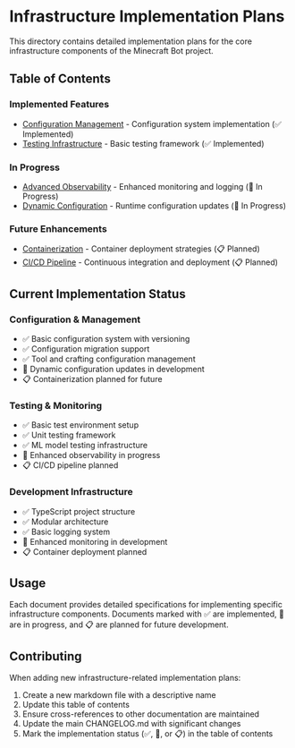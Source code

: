 # Infrastructure Implementation Plans

This directory contains detailed implementation plans for the core infrastructure components of the Minecraft Bot project.

## Table of Contents

### Implemented Features
- [Configuration Management](./configuration_management.md) - Configuration system implementation (✅ Implemented)
- [Testing Infrastructure](./testing_infrastructure.md) - Basic testing framework (✅ Implemented)

### In Progress
- [Advanced Observability](./advanced_observability.md) - Enhanced monitoring and logging (🔄 In Progress)
- [Dynamic Configuration](./dynamic_config.md) - Runtime configuration updates (🔄 In Progress)

### Future Enhancements
- [Containerization](./containerization.md) - Container deployment strategies (📋 Planned)
- [CI/CD Pipeline](./ci_cd_pipeline.md) - Continuous integration and deployment (📋 Planned)

## Current Implementation Status

### Configuration & Management
- ✅ Basic configuration system with versioning
- ✅ Configuration migration support
- ✅ Tool and crafting configuration management
- 🔄 Dynamic configuration updates in development
- 📋 Containerization planned for future

### Testing & Monitoring
- ✅ Basic test environment setup
- ✅ Unit testing framework
- ✅ ML model testing infrastructure
- 🔄 Enhanced observability in progress
- 📋 CI/CD pipeline planned

### Development Infrastructure
- ✅ TypeScript project structure
- ✅ Modular architecture
- ✅ Basic logging system
- 🔄 Enhanced monitoring in development
- 📋 Container deployment planned

## Usage

Each document provides detailed specifications for implementing specific infrastructure components. Documents marked with ✅ are implemented, 🔄 are in progress, and 📋 are planned for future development.

## Contributing

When adding new infrastructure-related implementation plans:
1. Create a new markdown file with a descriptive name
2. Update this table of contents
3. Ensure cross-references to other documentation are maintained
4. Update the main CHANGELOG.md with significant changes
5. Mark the implementation status (✅, 🔄, or 📋) in the table of contents 